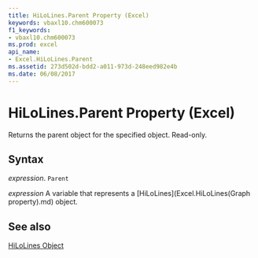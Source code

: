 ```yaml
---
title: HiLoLines.Parent Property (Excel)
keywords: vbaxl10.chm600073
f1_keywords:
- vbaxl10.chm600073
ms.prod: excel
api_name:
- Excel.HiLoLines.Parent
ms.assetid: 273d502d-bdd2-a011-973d-248eed982e4b
ms.date: 06/08/2017
---
```



# HiLoLines.Parent Property (Excel)

Returns the parent object for the specified object. Read-only.


## Syntax

 _expression_. `Parent`

 _expression_ A variable that represents a [HiLoLines](Excel.HiLoLines(Graph property).md) object.


## See also


[HiLoLines Object](Excel.HiLoLines(object).md)

